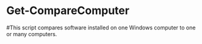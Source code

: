 # Get-CompareComputer
#This script compares software installed on one Windows computer to one or many computers.
